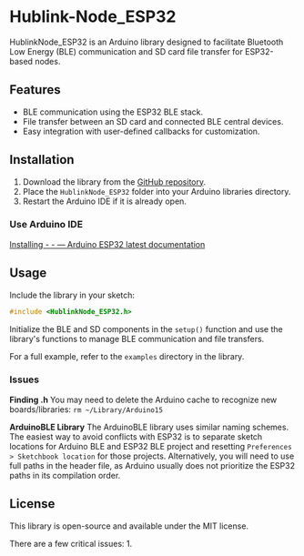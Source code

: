 # Hublink-Node_ESP32

HublinkNode_ESP32 is an Arduino library designed to facilitate Bluetooth Low Energy (BLE) communication and SD card file transfer for ESP32-based nodes.

## Features
- BLE communication using the ESP32 BLE stack.
- File transfer between an SD card and connected BLE central devices.
- Easy integration with user-defined callbacks for customization.

## Installation
1. Download the library from the [GitHub repository](https://github.com/Neurotech-Hub/HublinkNode_ESP32).
2. Place the `HublinkNode_ESP32` folder into your Arduino libraries directory.
3. Restart the Arduino IDE if it is already open.

### Use Arduino IDE
[Installing - - — Arduino ESP32 latest documentation](https://docs.espressif.com/projects/arduino-esp32/en/latest/installing.html)

## Usage
Include the library in your sketch:

```cpp
#include <HublinkNode_ESP32.h>
```

Initialize the BLE and SD components in the `setup()` function and use the library's functions to manage BLE communication and file transfers.

For a full example, refer to the `examples` directory in the library.

### Issues

**Finding .h**
You may need to delete the Arduino cache to recognize new boards/libraries: `rm ~/Library/Arduino15`

**ArduinoBLE Library**
The ArduinoBLE library uses similar naming schemes. The easiest way to avoid conflicts with ESP32 is to separate sketch locations for Arduino BLE and ESP32 BLE project and resetting `Preferences > Sketchbook location` for those projects. Alternatively, you will need to use full paths in the header file, as Arduino usually does not prioritize the ESP32 paths in its compilation order.

## License
This library is open-source and available under the MIT license.

There are a few critical issues:
1. 